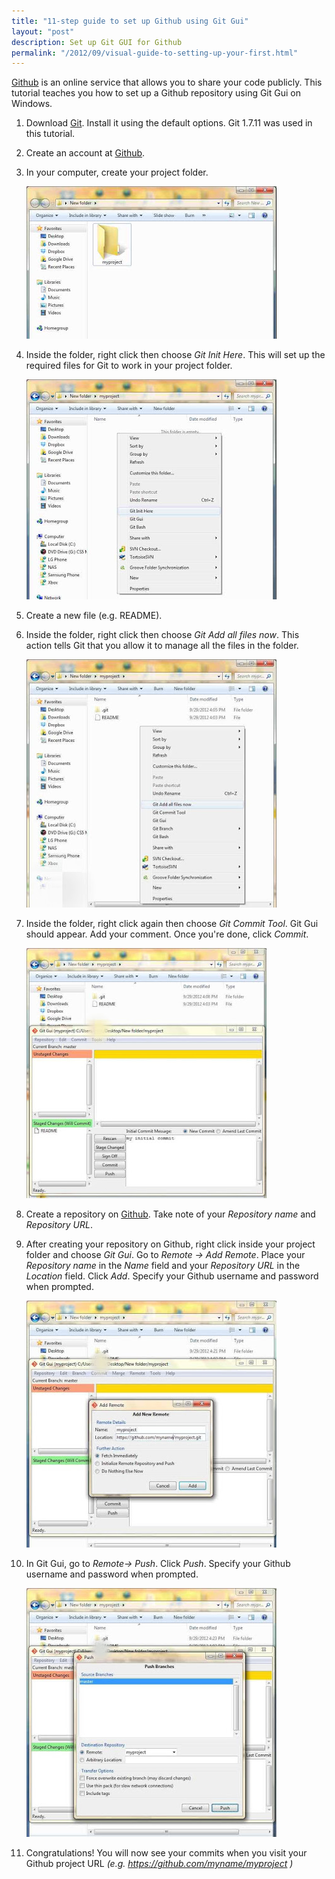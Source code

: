```yaml
---
title: "11-step guide to set up Github using Git Gui"
layout: "post"
description: Set up Git GUI for Github
permalink: "/2012/09/visual-guide-to-setting-up-your-first.html"
---
```


[Github](http://www.github.com/) is an online service that allows you to share your code publicly. This tutorial teaches you how to set up a Github repository using Git Gui on Windows.

1. Download [Git](http://git-scm.com/). Install it using the default options. Git 1.7.11 was used in this tutorial.
2. Create an account at [Github](http://www.github.com/).
3. In your computer, create your project folder. 

	![](/images/git1.jpg)

4. Inside the folder, right click then choose *Git Init Here*. This will set up the required files for Git to work in your project folder.
	
	![](/images/git2.jpg)

5. Create a new file (e.g. README).
6. Inside the folder, right click then choose *Git Add all files now*. This action tells Git that you allow it to manage all the files in the folder.
	
	![](/images/git3.jpg)

7. Inside the folder, right click again then choose *Git Commit Tool*. Git Gui should appear. Add your comment. Once you're done, click *Commit*.
	
	![](/images/git4.jpg)

8. Create a repository on [Github](http://www.github.com/). Take note of your *Repository name* and *Repository URL*.
9. After creating your repository on Github, right click inside your project folder and choose *Git Gui*. Go to *Remote -> Add Remote*. Place your *Repository name* in the *Name* field and your *Repository URL* in the *Location* field. Click *Add*. Specify your Github username and password when prompted.
	
	![](/images/git5.jpg)

10. In Git Gui, go to *Remote-> Push*. Click *Push*. Specify your Github username and password when prompted.
	
	![](/images/git6.jpg)
	
11. Congratulations! You will now see your commits when you visit your Github project URL *(e.g. https://github.com/myname/myproject )*